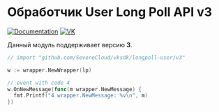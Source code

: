 # Обработчик User Long Poll API v3

[![Documentation](https://godoc.org/github.com/SevereCloud/vksdk/longpoll-user/v3?status.svg)](https://pkg.go.dev/github.com/SevereCloud/vksdk/longpoll-user/v3)
[![VK](https://img.shields.io/badge/developers-%234a76a8.svg?logo=VK&logoColor=white)](https://vk.com/dev/using_longpoll)

Данный модуль поддерживает версию **3**.

```go
// import "github.com/SevereCloud/vksdk/longpoll-user/v3"

w := wrapper.NewWrapper(lp)

// event with code 4
w.OnNewMessage(func(m wrapper.NewMessage) {
  fmt.Printf("4 wrapper.NewMessage: %v\n", m)
})
```

